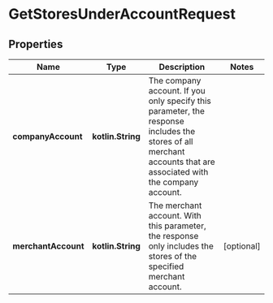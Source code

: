 
# GetStoresUnderAccountRequest

## Properties
Name | Type | Description | Notes
------------ | ------------- | ------------- | -------------
**companyAccount** | **kotlin.String** | The company account. If you only specify this parameter, the response includes the stores of all merchant accounts that are associated with the company account. | 
**merchantAccount** | **kotlin.String** | The merchant account. With this parameter, the response only includes the stores of the specified merchant account. |  [optional]




